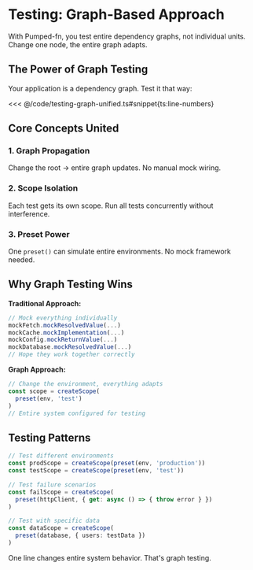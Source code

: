 # Testing: Graph-Based Approach

With Pumped-fn, you test entire dependency graphs, not individual units. Change one node, the entire graph adapts.

## The Power of Graph Testing

Your application is a dependency graph. Test it that way:

<<< @/code/testing-graph-unified.ts#snippet{ts:line-numbers}

## Core Concepts United

### 1. **Graph Propagation**
Change the root → entire graph updates. No manual mock wiring.

### 2. **Scope Isolation**  
Each test gets its own scope. Run all tests concurrently without interference.

### 3. **Preset Power**
One `preset()` can simulate entire environments. No mock framework needed.

## Why Graph Testing Wins

**Traditional Approach:**
```typescript
// Mock everything individually
mockFetch.mockResolvedValue(...)
mockCache.mockImplementation(...)
mockConfig.mockReturnValue(...)
mockDatabase.mockResolvedValue(...)
// Hope they work together correctly
```

**Graph Approach:**
```typescript
// Change the environment, everything adapts
const scope = createScope(
  preset(env, 'test')
)
// Entire system configured for testing
```

## Testing Patterns

```typescript
// Test different environments
const prodScope = createScope(preset(env, 'production'))
const testScope = createScope(preset(env, 'test'))

// Test failure scenarios  
const failScope = createScope(
  preset(httpClient, { get: async () => { throw error } })
)

// Test with specific data
const dataScope = createScope(
  preset(database, { users: testData })
)
```

One line changes entire system behavior. That's graph testing.
